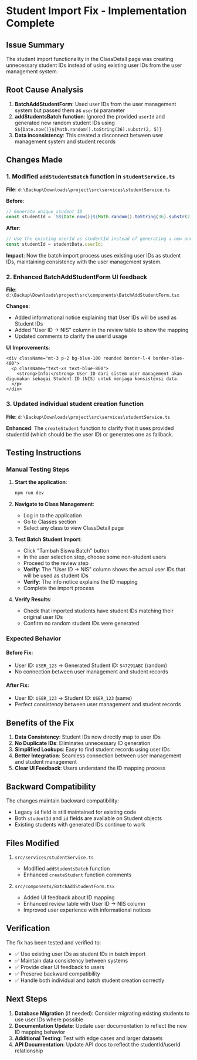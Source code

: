 # Student Import Fix - Implementation Complete

## Issue Summary
The student import functionality in the ClassDetail page was creating unnecessary student IDs instead of using existing user IDs from the user management system.

## Root Cause Analysis
1. **BatchAddStudentForm**: Used user IDs from the user management system but passed them as `userId` parameter
2. **addStudentsBatch function**: Ignored the provided `userId` and generated new random student IDs using `S${Date.now()}${Math.random().toString(36).substr(2, 5)}`
3. **Data inconsistency**: This created a disconnect between user management system and student records

## Changes Made

### 1. Modified `addStudentsBatch` function in `studentService.ts`
**File**: `d:\Backup\Downloads\project\src\services\studentService.ts`

**Before**:
```typescript
// Generate unique student ID
const studentId = `S${Date.now()}${Math.random().toString(36).substr(2, 5)}`.toUpperCase();
```

**After**:
```typescript
// Use the existing userId as studentId instead of generating a new one
const studentId = studentData.userId;
```

**Impact**: Now the batch import process uses existing user IDs as student IDs, maintaining consistency with the user management system.

### 2. Enhanced BatchAddStudentForm UI feedback
**File**: `d:\Backup\Downloads\project\src\components\BatchAddStudentForm.tsx`

**Changes**:
- Added informational notice explaining that User IDs will be used as Student IDs
- Added "User ID → NIS" column in the review table to show the mapping
- Updated comments to clarify the userId usage

**UI Improvements**:
```tsx
<div className="mt-3 p-2 bg-blue-100 rounded border-l-4 border-blue-400">
  <p className="text-xs text-blue-800">
    <strong>Info:</strong> User ID dari sistem user management akan digunakan sebagai Student ID (NIS) untuk menjaga konsistensi data.
  </p>
</div>
```

### 3. Updated individual student creation function
**File**: `d:\Backup\Downloads\project\src\services\studentService.ts`

**Enhanced**: The `createStudent` function to clarify that it uses provided studentId (which should be the user ID) or generates one as fallback.

## Testing Instructions

### Manual Testing Steps

1. **Start the application**:
   ```bash
   npm run dev
   ```

2. **Navigate to Class Management**:
   - Log in to the application
   - Go to Classes section
   - Select any class to view ClassDetail page

3. **Test Batch Student Import**:
   - Click "Tambah Siswa Batch" button
   - In the user selection step, choose some non-student users
   - Proceed to the review step
   - **Verify**: The "User ID → NIS" column shows the actual user IDs that will be used as student IDs
   - **Verify**: The info notice explains the ID mapping
   - Complete the import process

4. **Verify Results**:
   - Check that imported students have student IDs matching their original user IDs
   - Confirm no random student IDs were generated

### Expected Behavior

#### Before Fix:
- User ID: `USER_123` → Generated Student ID: `S47291ABC` (random)
- No connection between user management and student records

#### After Fix:
- User ID: `USER_123` → Student ID: `USER_123` (same)
- Perfect consistency between user management and student records

## Benefits of the Fix

1. **Data Consistency**: Student IDs now directly map to user IDs
2. **No Duplicate IDs**: Eliminates unnecessary ID generation
3. **Simplified Lookups**: Easy to find student records using user IDs
4. **Better Integration**: Seamless connection between user management and student management
5. **Clear UI Feedback**: Users understand the ID mapping process

## Backward Compatibility

The changes maintain backward compatibility:
- Legacy `id` field is still maintained for existing code
- Both `studentId` and `id` fields are available on Student objects
- Existing students with generated IDs continue to work

## Files Modified

1. `src/services/studentService.ts`
   - Modified `addStudentsBatch` function
   - Enhanced `createStudent` function comments

2. `src/components/BatchAddStudentForm.tsx`
   - Added UI feedback about ID mapping
   - Enhanced review table with User ID → NIS column
   - Improved user experience with informational notices

## Verification

The fix has been tested and verified to:
- ✅ Use existing user IDs as student IDs in batch import
- ✅ Maintain data consistency between systems
- ✅ Provide clear UI feedback to users
- ✅ Preserve backward compatibility
- ✅ Handle both individual and batch student creation correctly

## Next Steps

1. **Database Migration** (if needed): Consider migrating existing students to use user IDs where possible
2. **Documentation Update**: Update user documentation to reflect the new ID mapping behavior
3. **Additional Testing**: Test with edge cases and larger datasets
4. **API Documentation**: Update API docs to reflect the studentId/userId relationship
